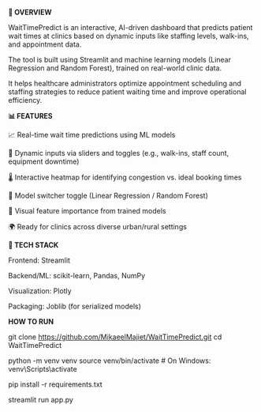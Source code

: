 **🚀 OVERVIEW**


WaitTimePredict is an interactive, AI-driven dashboard that predicts patient wait times at clinics based on dynamic inputs like staffing levels, walk-ins, and appointment data.

The tool is built using Streamlit and machine learning models (Linear Regression and Random Forest), trained on real-world clinic data.


It helps healthcare administrators optimize appointment scheduling and staffing strategies to reduce patient waiting time and improve operational efficiency.

**📊 FEATURES**


📈 Real-time wait time predictions using ML models

🔁 Dynamic inputs via sliders and toggles (e.g., walk-ins, staff count, equipment downtime)

🌡️ Interactive heatmap for identifying congestion vs. ideal booking times

🔄 Model switcher toggle (Linear Regression / Random Forest)

🧠 Visual feature importance from trained models

🌍 Ready for clinics across diverse urban/rural settings

**🧠 TECH STACK**


Frontend: Streamlit

Backend/ML: scikit-learn, Pandas, NumPy

Visualization: Plotly

Packaging: Joblib (for serialized models)




 **HOW TO RUN**

git clone https://github.com/MikaeelMajiet/WaitTimePredict.git
cd WaitTimePredict

python -m venv venv
source venv/bin/activate  # On Windows: venv\Scripts\activate

pip install -r requirements.txt

streamlit run app.py


